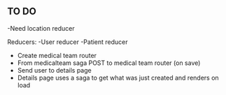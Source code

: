 ## TO DO

-Need location reducer

Reducers:
-User reducer
-Patient reducer


- Create medical team router
- From medicalteam saga POST to medical team router (on save)
- Send user to details page
- Details page uses a saga to get what was just created and renders on load